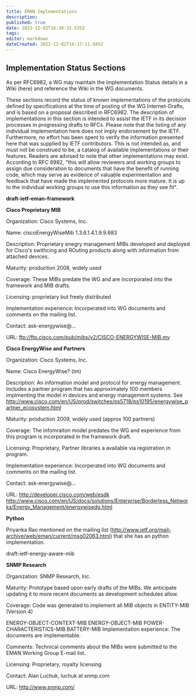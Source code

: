 ```yaml
---
title: EMAN Implementations
description: 
published: true
date: 2022-12-02T16:38:32.535Z
tags: 
editor: markdown
dateCreated: 2022-12-02T16:37:11.945Z
---
```


## Implementation Status Sections

As per RFC6982, a WG may maintain the Implementation Status details in a Wiki (here) and reference the Wiki in the WG documents.

These sections record the status of known implementations of the protocols defined by specifications at the time of posting of the WG Internet-Drafts, and is based on a proposal described in RFC6982. The description of implementations in this section is intended to assist the IETF in its decision processes in progressing drafts to RFCs. Please note that the listing of any individual implementation here does not imply endorsement by the IETF. Furthermore, no effort has been spent to verify the information presented here that was supplied by IETF contributors. This is not intended as, and must not be construed to be, a catalog of available implementations or their features. Readers are advised to note that other implementations may exist. According to RFC 6982, "this will allow reviewers and working groups to assign due consideration to documents that have the benefit of running code, which may serve as evidence of valuable experimentation and feedback that have made the implemented protocols more mature. It is up to the individual working groups to use this information as they see fit".

**draft-ietf-eman-framework**

**Cisco Proprietary MIB**

Organization: Cisco Systems, Inc.

Name: ciscoEnergyWiseMib 1.3.6.1.4.1.9.9.683

Description: Proprietary enegry management MIBs developed and deployed for Cisco's swithcing and ROuting products along with information from attached devices.

Maturity: production 2008, widely used

Coverage: These MIBs predate the WG and are incorporated into the framework and MIB drafts.

Licensing: proprietary but freely distributed

Implementation experience: Incorperated into WG documents and comments on the mailing list.

Contact: ask-energywise@…

URL: ​ftp://ftp.cisco.com/pub/mibs/v2/CISCO-ENERGYWISE-MIB.my

**Cisco EnergyWise and Partners**

Organization: Cisco Systems, Inc.

Name: Cisco EnergyWise? (tm)

Description: An information model and protocol for energy management. Includes a partner program that has approximately 100 members implmenting the model in devices and energy management systems. See ​http://www.cisco.com/en/US/prod/switches/ps5718/ps10195/energywise_partner_ecosystem.html

Maturity: production 2009, widely used (approx 100 partners)

Coverage: The infomraiton model predates the WG and experience from this program is incorporated in the framework draft.

Licensing: Proprietary, Partner libraries a available via registration in program.

Implementation experience: Incorperated into WG documents and comments on the mailing list.

Contact: ask-energywise@…

URL: http://developer.cisco.com/web/esdk http://www.cisco.com/en/US/docs/solutions/Enterprise/Borderless_Networks/Energy_Management/energywisedg.html

**Python**

Priyanka Rao mentioned on the mailing list (http://www.ietf.org/mail-archive/web/eman/current/msg02063.html) that she has an python implementation.

draft-ietf-energy-aware-mib

**SNMP Research**

Organization: SNMP Research, Inc.

Maturity: Prototype based upon early drafts of the MIBs. We anticipate updating it to more recent documents as development schedules allow.

Coverage: Code was generated to implement all MIB objects in ENTITY-MIB (Version 4)

ENERGY-OBJECT-CONTEXT-MIB
ENERGY-OBJECT-MIB
POWER-CHARACTERISTICS-MIB
BATTERY-MIB
Implementation experience: The documents are implementable.

Comments: Technical comments about the MIBs were submitted to the EMAN Working Group E-mail list.

Licensing: Proprietary, royalty licensing

Contact: Alan Luchuk, luchuk at snmp.com

URL: http://www.snmp.com/